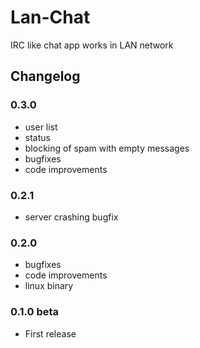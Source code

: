 # Lan-Chat

IRC like chat app works in LAN network

## Changelog

### 0.3.0

* user list
* status
* blocking of spam with empty messages
* bugfixes
* code improvements

### 0.2.1

* server crashing bugfix

### 0.2.0

* bugfixes
* code improvements
* linux binary

### 0.1.0 beta
* First release
